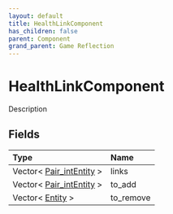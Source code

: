 ```yaml
---
layout: default
title: HealthLinkComponent
has_children: false
parent: Component
grand_parent: Game Reflection
---
```

# HealthLinkComponent
Description 

## Fields

| Type | Name |
|:-------------|:--------------|
| Vector< [Pair_intEntity](/docs/game-reflection/classes/pair_int_entity) > | links |
| Vector< [Pair_intEntity](/docs/game-reflection/classes/pair_int_entity) > | to_add |
| Vector< [Entity](/docs/game-reflection/classes/entity) > | to_remove |

